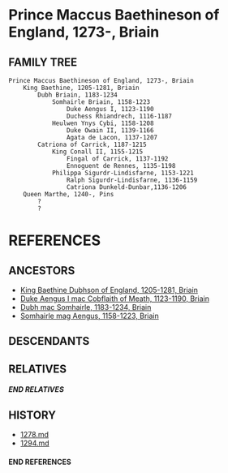 # Prince Maccus Baethineson of England, 1273-, Briain

## FAMILY TREE
```
Prince Maccus Baethineson of England, 1273-, Briain
    King Baethine, 1205-1281, Briain
        Dubh Briain, 1183-1234
            Somhairle Briain, 1158-1223
                Duke Aengus I, 1123-1190
                Duchess Rhiandrech, 1116-1187
            Heulwen Ynys Cybi, 1158-1208
                Duke Owain II, 1139-1166
                Agata de Lacon, 1137-1207
        Catriona of Carrick, 1187-1215
            King Conall II, 1155-1215
                Fingal of Carrick, 1137-1192
                Ennoguent de Rennes, 1135-1198
            Philippa Sigurdr-Lindisfarne, 1153-1221
                Ralph Sigurdr-Lindisfarne, 1136-1159
                Catriona Dunkeld-Dunbar,1136-1206
    Queen Marthe, 1240-, Pins
        ?
        ?
```


# REFERENCES

## ANCESTORS
* [King Baethine Dubhson of England, 1205-1281, Briain](baethine_dubhson_1205.md)
* [Duke Aengus I mac Cobflaith of Meath, 1123-1190, Briain](aengus_i_mac_cobflaith_1123.md)
* [Dubh mac Somhairle, 1183-1234, Briain](dubh_mac_somhairle_1183.md)
* [Somhairle mag Aengus, 1158-1223, Briain](somhairle_mag_aengus_1158.md)

## DESCENDANTS

## RELATIVES

##### END RELATIVES 
## HISTORY
* [1278.md](../h/1278.md)
* [1294.md](../h/1294.md)

#### END REFERENCES
